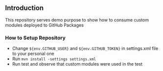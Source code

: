 ## Introduction
This repository serves demo purpose to show how to consume custom modules deployed to GitHub Packages

### How to Setup Repository

- Change `${env.GITHUB_USER}` and `${env.GITHUB_TOKEN}` in settings.xml file to your personal one
- Run `mvn install -settings settings.xml`
- Run test and observe that custom modules were used in the test
